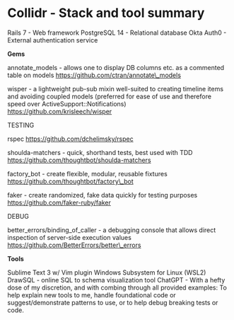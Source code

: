 # Collidr - Stack and tool summary

Rails 7 - Web framework
PostgreSQL 14 - Relational database
Okta Auth0 - External authentication service

**Gems**

annotate\_models - allows one to display DB columns etc. as a commented table on models
https://github.com/ctran/annotate\_models

wisper - a lightweight pub-sub mixin well-suited to creating timeline items and avoiding coupled models
(preferred for ease of use and therefore speed over ActiveSupport::Notifications)
https://github.com/krisleech/wisper

TESTING

rspec
https://github.com/dchelimsky/rspec

shoulda-matchers - quick, shorthand tests, best used with TDD
https://github.com/thoughtbot/shoulda-matchers

factory\_bot - create flexible, modular, reusable fixtures
https://github.com/thoughtbot/factory\_bot

faker - create randomized, fake data quickly for testing purposes
https://github.com/faker-ruby/faker

DEBUG

better\_errors/binding\_of\_caller - a debugging console that allows direct inspection of server-side execution values
https://github.com/BetterErrors/better\_errors

**Tools**

Sublime Text 3 w/ Vim plugin
Windows Subsystem for Linux (WSL2)
DrawSQL - online SQL to schema visualization tool
ChatGPT - With a hefty dose of my discretion, and with combing through all provided examples: To help explain new tools to me, handle foundational code or suggest/demonstrate patterns to use, or to help debug breaking tests or code.
